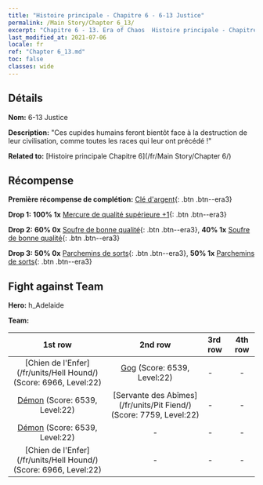 ```yaml
---
title: "Histoire principale - Chapitre 6 - 6-13 Justice"
permalink: /Main Story/Chapter 6_13/
excerpt: "Chapitre 6 - 13. Era of Chaos  Histoire principale - Chapitre 6_13. 6-13 Justice"
last_modified_at: 2021-07-06
locale: fr
ref: "Chapter 6_13.md"
toc: false
classes: wide
---
```


## Détails

 **Nom:** 6-13 Justice

 **Description:** \"Ces cupides humains feront bientôt face à la destruction de leur civilisation, comme toutes les races qui leur ont précédé !\"

 **Related to:** [Histoire principale Chapitre 6](/fr/Main Story/Chapter 6/)

## Récompense

 **Première récompense de complétion:** [Clé d'argent](/ItemsFR/con_693/){: .btn .btn--era3}

 **Drop 1:** **100% 1x** [Mercure de qualité supérieure +1](/ItemsFR/mat_21/){: .btn .btn--era3}

 **Drop 2:** **60% 0x** [Soufre de bonne qualité](/ItemsFR/mat_15/){: .btn .btn--era3}, **40% 1x** [Soufre de bonne qualité](/ItemsFR/mat_15/){: .btn .btn--era3}

 **Drop 3:** **50% 0x** [Parchemins de sorts](/ItemsFR/con_694/){: .btn .btn--era3}, **50% 1x** [Parchemins de sorts](/ItemsFR/con_694/){: .btn .btn--era3}


## Fight against Team
 **Hero:** h_Adelaide

 **Team:**


  | 1st row | 2nd row | 3rd row | 4th row |
  |:----:|:----:|:----|:----:|
  | [Chien de l'Enfer](/fr/units/Hell Hound/) (Score: 6966, Level:22)  | [Gog](/fr/units/Gog/) (Score: 6539, Level:22)  | - | - |
  | [Démon](/fr/units/Demon/) (Score: 6539, Level:22)  | [Servante des Abîmes](/fr/units/Pit Fiend/) (Score: 7759, Level:22)  | - | - |
  | [Démon](/fr/units/Demon/) (Score: 6539, Level:22)  | - | - | - |
  | [Chien de l'Enfer](/fr/units/Hell Hound/) (Score: 6966, Level:22)  | - | - | - |


